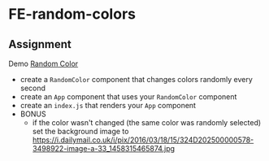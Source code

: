 # FE-random-colors

## Assignment

Demo [Random Color](https://random-colors-demo.netlify.app)

- create a `RandomColor` component that changes colors randomly every second
- create an `App` component that uses your `RandomColor` component
- create an `index.js` that renders your `App` component
- BONUS
  - if the color wasn't changed (the same color was randomly selected) set the
    background image to https://i.dailymail.co.uk/i/pix/2016/03/18/15/324D202500000578-3498922-image-a-33_1458315465874.jpg
